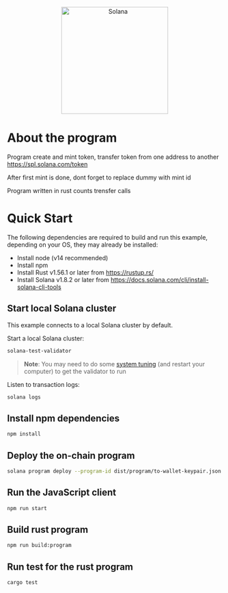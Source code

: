 <p align="center">
  <a href="https://solana.com">
    <img alt="Solana" src="https://i.imgur.com/uBVzyX3.png" width="250" />
  </a>
</p>

# About the program

Program create and mint token, transfer token from one address to another
https://spl.solana.com/token

After first mint is done, dont forget to replace dummy with mint id

Program written in rust counts trensfer calls


# Quick Start

The following dependencies are required to build and run this example, depending
on your OS, they may already be installed:

- Install node (v14 recommended)
- Install npm
- Install Rust v1.56.1 or later from https://rustup.rs/
- Install Solana v1.8.2 or later from
  https://docs.solana.com/cli/install-solana-cli-tools


## Start local Solana cluster

This example connects to a local Solana cluster by default.

Start a local Solana cluster:
```bash
solana-test-validator
```
> **Note**: You may need to do some [system tuning](https://docs.solana.com/running-validator/validator-start#system-tuning) (and restart your computer) to get the validator to run

Listen to transaction logs:
```bash
solana logs
```

## Install npm dependencies

```bash
npm install
```

## Deploy the on-chain program

```bash
solana program deploy --program-id dist/program/to-wallet-keypair.json dist/program/token_program.so
```

## Run the JavaScript client

```bash
npm run start
```

## Build rust program

```bash
npm run build:program
```

## Run test for the rust program

```bash
cargo test
```


